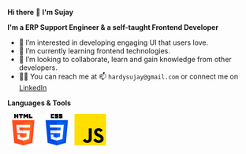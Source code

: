 **Hi there** 👋 **I'm Sujay**

**I'm a ERP Support Engineer & a self-taught Frontend Developer**

- 👀 I’m interested in developing engaging UI that users love.
- 🌱 I’m currently learning frontend technologies.
- 🔭 I’m looking to collaborate, learn and gain knowledge from other developers.
- 🚴‍♂️ You can reach me at 📫 `hardysujay@gmail.com` or connect me on [LinkedIn](https://linkedin.com/in/sujay-naik-064a50117)

**Languages & Tools**

![html](/html.png)
![css](/css.png)
![javascript](/javascript.png)
